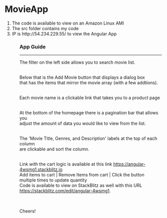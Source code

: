 # MovieApp
<ol>
  <li>The code is available to view on an Amazon Linux AMI </li> 
  <li>The src folder contains my code</li>
  <li>IP is http://54.234.229.55/ to view the Angular App</li>
<ol>

<h3>App Guide</h3>
<hr/>
The filter on the left side allows you to search movie list.<br/><br/>

Below that is the Add Movie button that displays a dialog box<br/>
that has the items that mirror the movie array (with a few addtions).<br/><br/>

Each movie name is a clickable link that takes you to a product page<br/><br/>

At the bottom of the homepage there is a pagination bar that allows you <br/>
adjust the amount of data you would like to view from the list.<br/><br/>

The 'Movie Title, Genres, and Description' labels at the top of each column<br/>
are clickable and sort the column.<br/><br/>

Link with the cart logic is available at this link https://angular-4wsmg1.stackblitz.io <br/>
Add items to cart | Remove Items from cart | Click the button multiple times to update quantity<br/>
Code is available to view on StackBlitz as well with this URL https://stackblitz.com/edit/angular-4wsmg1.

<br/><br/> Cheers!


